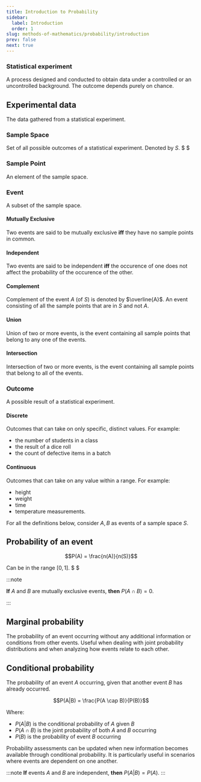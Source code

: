 ```yaml
---
title: Introduction to Probability
sidebar:
  label: Introduction
  order: 1
slug: methods-of-mathematics/probability/introduction
prev: false
next: true
---
```


### Statistical experiment

A process designed and conducted to obtain data
under a controlled or an uncontrolled background. The outcome depends purely on
chance.

## Experimental data

The data gathered from a statistical experiment.

### Sample Space

Set of all possible outcomes of a statistical
experiment. Denoted by $S$. $ $

### Sample Point

An element of the sample space.

### Event

A subset of the sample space.

#### Mutually Exclusive

Two events are said to be mutually exclusive **iff** they have no sample points in
common.

#### Independent

Two events are said to be independent **iff** the occurence of one does not affect
the probability of the occurence of the other.

#### Complement

Complement of the event $A$ (of $S$) is denoted by $\overline{A}$. An event
consisting of all the sample points that are in $S$ and not $A$.

#### Union

Union of two or more events, is the event containing all sample points that
belong to any one of the events.

#### Intersection

Intersection of two or more events, is the event containing all sample points
that belong to all of the events.

### Outcome

A possible result of a statistical experiment.

#### Discrete

Outcomes that can take on only specific, distinct values. For example:
- the number of students in a class
- the result of a dice roll
- the count of defective items in a batch

#### Continuous

Outcomes that can take on any value within a range. For example:
- height
- weight
- time
- temperature measurements.

For all the definitions below, consider $A, B$ as events of a sample space $S$.

## Probability of an event

```math
P(A) = \frac{n(A)}{n(S)}
```

Can be in the range $[0,1]$. $ $

:::note

**If** $A$ and $B$ are mutually exclusive events, **then** $P(A \cap B) = 0$.

:::

## Marginal probability

The probability of an event occurring without any additional information or conditions from other events. Useful when dealing with joint probability distributions and when analyzing how events relate to each other.

## Conditional probability

The probability of an event $A$ occurring, given that another event $B$ has already occurred.

```math
P(A|B) = \frac{P(A \cap B)}{P(B)}
```

Where:
- $P(A|B)$ is the conditional probability of $A$ given $B$
- $P(A \cap B)$ is the joint probability of both $A$ and $B$ occurring
- $P(B)$ is the probability of event $B$ occurring

Probability assessments can be updated when new information becomes available through conditional probability. It is particularly useful in scenarios where events are dependent on one another.

:::note
**If** events $A$ and $B$ are independent, **then** $P(A|B) = P(A)$.
:::
